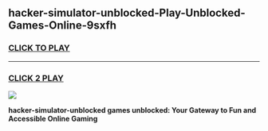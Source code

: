 
## hacker-simulator-unblocked-Play-Unblocked-Games-Online-9sxfh
<h3>
<a href="https://premium76.site?title=hacker-simulator-unblocked&ref=25A">CLICK TO PLAY</a></h3>
<hr>

<h3>
<a href="https://premium76.site?title=hacker-simulator-unblocked&ref=25A">CLICK 2 PLAY</a>
  
</h3>

<a href="https://premium76.site?title=hacker-simulator-unblocked&ref=25A"><img src="https://clearcache.store/games.png"></a>


**hacker-simulator-unblocked games unblocked: Your Gateway to Fun and Accessible Online Gaming**
